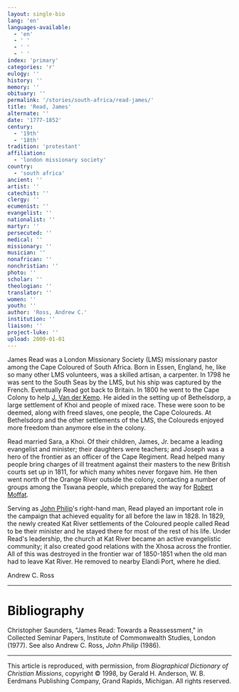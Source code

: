```yaml
---
layout: single-bio
lang: 'en'
languages-available:
  - 'en'
  - ' '
  - ' '
  - ' '
index: 'primary'
categories: 'r'
eulogy: ''
history: ''
memory: ''
obituary: ''
permalink: '/stories/south-africa/read-james/'
title: 'Read, James'
alternate: ''
date: '1777-1852'
century:
  - '19th'
  - '18th'
tradition: 'protestant'
affiliation:
  - 'london missionary society'
country:
  - 'south africa'
ancient: ''
artist: ''
catechist: ''
clergy: ''
ecumenist: ''
evangelist: ''
nationalist: ''
martyr: ''
persecuted: ''
medical: ''
missionary: ''
musician: ''
nonafrican: ''
nonchristian: ''
photo: ''
scholar: ''
theologian: ''
translator: ''
women: ''
youth: ''
author: 'Ross, Andrew C.'
institution: ''
liaison: ''
project-luke: ''
upload: 2000-01-01
---
```



James Read was a London Missionary Society (LMS) missionary
pastor among the Cape Coloured of South Africa. Born in Essen,
England, he, like so many other LMS volunteers, was a skilled
artisan, a carpenter. In 1798 he was sent to the South Seas
by the LMS, but his ship was captured by the French. Eventually
Read got back to Britain. In 1800 he went to the Cape Colony
to help [J. Van der Kemp](vanderkemp_johannes2.html).
He aided in the setting up of Bethelsdorp, a large settlement
of Khoi and people of mixed race. These were soon to be deemed,
along with freed slaves, one people, the Cape Coloureds. At
Bethelsdorp and the other settlements of the LMS, the Coloureds
enjoyed more freedom than anymore else in the colony.

Read married Sara, a Khoi. Of their children, James, Jr. became
a leading evangelist and minister; their daughters were teachers;
and Joseph was a hero of the frontier as an officer of the
Cape Regiment. Read helped many people bring charges of ill
treatment against their masters to the new British courts
set up in 1811, for which many whites never forgave him. He
then went north of the Orange River outside the colony, contacting
a number of groups among the Tswana people, which prepared
the way for [Robert Moffat](moffatt4_robert.html).

Serving as [John Philip](philip2_john.html)'s right-hand
man, Read played an important role in the campaign that achieved
equality for all before the law in 1828. In 1829, the newly
created Kat River settlements of the Coloured people called
Read to be their minister and he stayed there for most of
the rest of his life. Under Read's leadership, the church
at Kat River became an active evangelistic community; it also
created good relations with the Xhosa across the frontier.
All of this was destroyed in the frontier war of 1850-1851
when the old man had to leave Kat River. He removed to nearby
Elandi Port, where he died.

Andrew C. Ross

---

# Bibliography

Christopher Saunders, "James Read: Towards a Reassessment," in Collected Seminar Papers, Institute of Commonwealth Studies, London (1977). See also Andrew C. Ross, *John Philip* (1986).

---

This article is reproduced, with permission, from *Biographical Dictionary of Christian Missions*, copyright © 1998, by Gerald H. Anderson, W. B. Eerdmans Publishing Company, Grand Rapids, Michigan. All rights reserved.